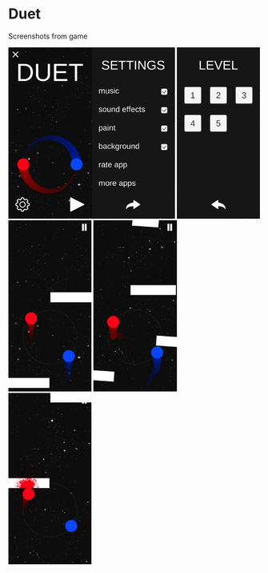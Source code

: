 # Duet
Screenshots from game

<img src="https://github.com/talas313/Duet/blob/main/HomePage.jpg" width="33%"/><img src="https://github.com/talas313/Duet/blob/main/Settings.jpg" width="33%"/>
<img src="https://github.com/talas313/Duet/blob/main/Levels.jpg" width="33%"/>
<img src="https://github.com/talas313/Duet/blob/main/Gameplay.jpg" width="33%"/>
<img src="https://github.com/talas313/Duet/blob/main/Gameplay (2).jpg" width="33%"/>
<img src="https://github.com/talas313/Duet/blob/main/Gameplay (3).jpg" width="33%"/>
